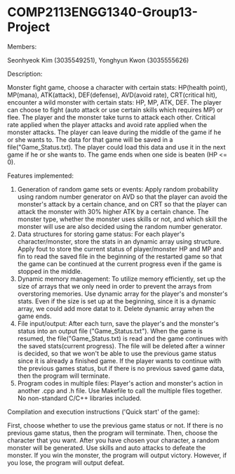 # COMP2113ENGG1340-Group13-Project
Members: 

Seonhyeok Kim (3035549251), 
Yonghyun Kwon (3035555626)


Description: 

Monster fight game, choose a character with certain stats: HP(health point), MP(mana), ATK(attack), DEF(defense), AVD(avoid rate), CRT(critical hit), encounter a wild monster with certain stats: HP, MP, ATK, DEF. The player can choose to fight (auto attack or use certain skills which requires MP) or flee. The player and the monster take turns to attack each other. Critical rate applied when the player attacks and avoid rate applied when the monster attacks. The player can leave during the middle of the game if he or she wants to. The data for that game will be saved in a file("Game_Status.txt). The player could load this data and use it in the next game if he or she wants to. The game ends when one side is beaten (HP <= 0).


Features implemented: 
1. Generation of random game sets or events: Apply random probability using random number generator on AVD so that the player can avoid the monster's attack by a certain chance, and on CRT so that the player can attack the monster with 30% higher ATK by a certain chance. The monster type, whether the monster uses skills or not, and which skill the monster will use are also decided using the random number generator.
2. Data structures for storing game status: For each player's character/monster, store the stats in an dynamic array using structure. Apply fout to store the current status of player/monster HP and MP and fin to read the saved file in the beginning of the restarted game so that the game can be continued at the current progress even if the game is stopped in the middle. 
3. Dynamic memory management: To utilize memory efficiently, set up the size of arrays that we only need in order to prevent the arrays from overstoring memories. Use dynamic array for the player's and monster's stats. Even if the size is set up at the beginning, since it is a dynamic array, we could add more datat to it. Delete dynamic array when the game ends.
4. File input/output: After each turn, save the player's and the monster's status into an output file ("Game_Status.txt"). When the game is resumed, the file("Game_Status.txt) is read and the game continues with the saved stats(current progress). The file will be deleted after a winner is decided, so that we won't be able to use the previous game status since it is already a finished game. If the player wants to continue with the previous games status, but if there is no previous saved game data, then the program will terminate. 
5. Program codes in multiple files: Player's action and monster's action in another .cpp and .h file. Use Makefile to call the multiple files together.
No non-standard C/C++ libraries included.


Compilation and execution instructions ('Quick start' of the game): 


First, choose whether to use the previous game status or not. If there is no previous game status, then the program will terminate. Then, choose the character that you want. After you have chosen your character, a random monster will be generated. Use skills and auto attacks to defeate the monster. If you win the monster, the program will output victory. However, if you lose, the program will output defeat.
